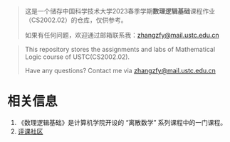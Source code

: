 > 这是一个储存中国科学技术大学2023春季学期**数理逻辑基础**课程作业（CS2002.02）的仓库，仅供参考。
>
> 如果有任何问题，欢迎通过邮箱联系我：zhangzfy@mail.ustc.edu.cn

  
> This repository stores the assignments and labs of Mathematical Logic course of USTC(CS2002.02).
>
> Have any questions? Contact me via zhangzfy@mail.ustc.edu.cn

# 相关信息
1. 《数理逻辑基础》是计算机学院开设的 “离散数学” 系列课程中的一门课程。
2.  [评课社区](https://icourse.club/course/22510/)
